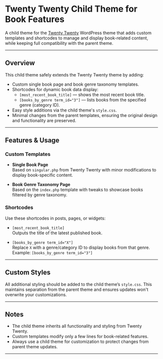 # Twenty Twenty Child Theme for Book Features

A child theme for the [Twenty Twenty](https://wordpress.org/themes/twentytwenty/) WordPress theme that adds custom templates and shortcodes to manage and display book-related content, while keeping full compatibility with the parent theme.

---

## Overview

This child theme safely extends the Twenty Twenty theme by adding:

- Custom single book page and book genre taxonomy templates.
- Shortcodes for dynamic book data display:
  - `[most_recent_book_title]` — shows the most recent book title.
  - `[books_by_genre term_id="3"]` — lists books from the specified genre (category ID).
- Easy style additions via the child theme's `style.css`.
- Minimal changes from the parent templates, ensuring the original design and functionality are preserved.

---

## Features & Usage

### Custom Templates

- **Single Book Page**  
  Based on `singular.php` from Twenty Twenty with minor modifications to display book-specific content.

- **Book Genre Taxonomy Page**  
  Based on the `index.php` template with tweaks to showcase books filtered by genre taxonomy.

### Shortcodes

Use these shortcodes in posts, pages, or widgets:

- `[most_recent_book_title]`  
  Outputs the title of the latest published book.

- `[books_by_genre term_id="X"]`  
  Replace `X` with a genre/category ID to display books from that genre. Example: `[books_by_genre term_id="3"]`

---

## Custom Styles

All additional styling should be added to the child theme’s `style.css`. This maintains separation from the parent theme and ensures updates won't overwrite your customizations.

---

## Notes

- The child theme inherits all functionality and styling from Twenty Twenty.
- Custom templates modify only a few lines for book-related features.
- Always use a child theme for customization to protect changes from parent theme updates.

---
